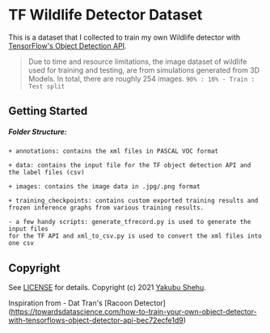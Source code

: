 # TF Wildlife Detector Dataset

This is a dataset that I collected to train my own Wildlife detector with [TensorFlow's Object Detection API](https://github.com/tensorflow/models/tree/master/research/object_detection).

> Due to time and resource limitations, the image dataset of wildlife used for training and testing, are from simulations generated from 3D Models. In total, there are roughly 254 images.
```90% : 10% - Train : Test split``` 

## Getting Started

##### Folder Structure:
```
+ annotations: contains the xml files in PASCAL VOC format

+ data: contains the input file for the TF object detection API and the label files (csv)

+ images: contains the image data in .jpg/.png format

+ training_checkpoints: contains custom exported training results and frozen inference graphs from various training results.

- a few handy scripts: generate_tfrecord.py is used to generate the input files
for the TF API and xml_to_csv.py is used to convert the xml files into one csv
```

## Copyright

See [LICENSE](LICENSE) for details.
Copyright (c) 2021 [Yakubu Shehu](https://wwww.yakubushehu.com/).

Inspiration from - Dat Tran's [Racoon Detector] (https://towardsdatascience.com/how-to-train-your-own-object-detector-with-tensorflows-object-detector-api-bec72ecfe1d9)